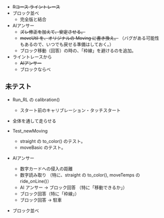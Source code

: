- ~~Rコース ライントレース~~
- ブロック並べ
    - 完全版と結合
- AIアンサー
    - ~~ズレ修正を加えて、安定させる。~~
    - ~~moveUtil を、オリジナルの Moving に書き換え。~~
        （バグがある可能性もあるので、いつでも戻せる準備はしておく。）
    - ブロック移動（回答）の時の、「枠線」を避けるのを追加。
- ライントレースから
    - ~~AIアンサー~~
    - ブロックならべ



## 未テスト
- Run_RL の calibration()
    - スタート前のキャリブレーション・タッチスタート
- 全体を通して走らせる
- Test_newMoving
    - straight の to_color() のテスト。
    - moveBasic のテスト。
- AIアンサー
    - 数字カードへの侵入の距離
    - 数字読み取り
        （特に、straight の to_color(), moveTemps の ride_onLine()）
    - AI アンサー → ブロック回答 （特に「移動できるか」）
    - ブロック回答（特に「枠線」）
    - ブロック回答 → 駐車

- ブロック並べ
